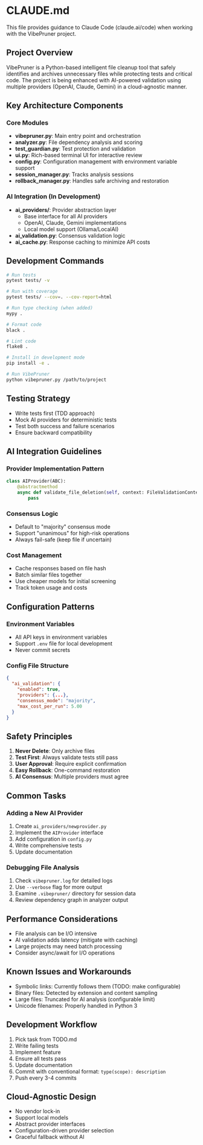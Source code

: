 # CLAUDE.md

This file provides guidance to Claude Code (claude.ai/code) when working with the VibePruner project.

## Project Overview

VibePruner is a Python-based intelligent file cleanup tool that safely identifies and archives unnecessary files while protecting tests and critical code. The project is being enhanced with AI-powered validation using multiple providers (OpenAI, Claude, Gemini) in a cloud-agnostic manner.

## Key Architecture Components

### Core Modules
- **vibepruner.py**: Main entry point and orchestration
- **analyzer.py**: File dependency analysis and scoring
- **test_guardian.py**: Test protection and validation
- **ui.py**: Rich-based terminal UI for interactive review
- **config.py**: Configuration management with environment variable support
- **session_manager.py**: Tracks analysis sessions
- **rollback_manager.py**: Handles safe archiving and restoration

### AI Integration (In Development)
- **ai_providers/**: Provider abstraction layer
  - Base interface for all AI providers
  - OpenAI, Claude, Gemini implementations
  - Local model support (Ollama/LocalAI)
- **ai_validation.py**: Consensus validation logic
- **ai_cache.py**: Response caching to minimize API costs

## Development Commands

```bash
# Run tests
pytest tests/ -v

# Run with coverage
pytest tests/ --cov=. --cov-report=html

# Run type checking (when added)
mypy .

# Format code
black .

# Lint code
flake8 .

# Install in development mode
pip install -e .

# Run VibePruner
python vibepruner.py /path/to/project
```

## Testing Strategy

- Write tests first (TDD approach)
- Mock AI providers for deterministic tests
- Test both success and failure scenarios
- Ensure backward compatibility

## AI Integration Guidelines

### Provider Implementation Pattern
```python
class AIProvider(ABC):
    @abstractmethod
    async def validate_file_deletion(self, context: FileValidationContext) -> ValidationResult:
        pass
```

### Consensus Logic
- Default to "majority" consensus mode
- Support "unanimous" for high-risk operations
- Always fail-safe (keep file if uncertain)

### Cost Management
- Cache responses based on file hash
- Batch similar files together
- Use cheaper models for initial screening
- Track token usage and costs

## Configuration Patterns

### Environment Variables
- All API keys in environment variables
- Support `.env` file for local development
- Never commit secrets

### Config File Structure
```json
{
  "ai_validation": {
    "enabled": true,
    "providers": {...},
    "consensus_mode": "majority",
    "max_cost_per_run": 5.00
  }
}
```

## Safety Principles

1. **Never Delete**: Only archive files
2. **Test First**: Always validate tests still pass
3. **User Approval**: Require explicit confirmation
4. **Easy Rollback**: One-command restoration
5. **AI Consensus**: Multiple providers must agree

## Common Tasks

### Adding a New AI Provider
1. Create `ai_providers/newprovider.py`
2. Implement the `AIProvider` interface
3. Add configuration in `config.py`
4. Write comprehensive tests
5. Update documentation

### Debugging File Analysis
1. Check `vibepruner.log` for detailed logs
2. Use `--verbose` flag for more output
3. Examine `.vibepruner/` directory for session data
4. Review dependency graph in analyzer output

## Performance Considerations

- File analysis can be I/O intensive
- AI validation adds latency (mitigate with caching)
- Large projects may need batch processing
- Consider async/await for I/O operations

## Known Issues and Workarounds

- Symbolic links: Currently follows them (TODO: make configurable)
- Binary files: Detected by extension and content sampling
- Large files: Truncated for AI analysis (configurable limit)
- Unicode filenames: Properly handled in Python 3

## Development Workflow

1. Pick task from TODO.md
2. Write failing tests
3. Implement feature
4. Ensure all tests pass
5. Update documentation
6. Commit with conventional format: `type(scope): description`
7. Push every 3-4 commits

## Cloud-Agnostic Design

- No vendor lock-in
- Support local models
- Abstract provider interfaces
- Configuration-driven provider selection
- Graceful fallback without AI